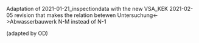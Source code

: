 Adaptation of 2021-01-21_inspectiondata with the new VSA_KEK 2021-02-05 revision that makes the relation betewen Untersuchung<->Abwasserbauwerk N-M instead of N-1

(adapted by OD)
